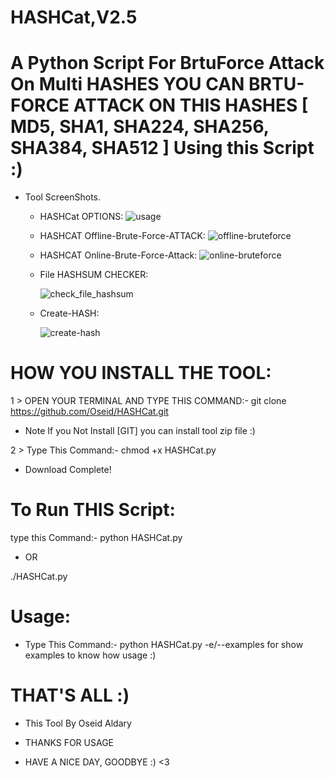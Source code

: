 # HASHCat,V2.5

# A Python  Script For BrtuForce Attack On Multi HASHES YOU CAN BRTU-FORCE ATTACK ON THIS HASHES [ MD5, SHA1, SHA224, SHA256, SHA384, SHA512 ] Using this Script :)

- Tool ScreenShots.

   * HASHCat OPTIONS:
         ![usage](https://user-images.githubusercontent.com/29546157/47182684-9311ee80-d315-11e8-81ea-c9134c35a3f4.png)
         
   * HASHCAT Offline-Brute-Force-ATTACK:
         ![offline-bruteforce](https://user-images.githubusercontent.com/29546157/47182694-9ad19300-d315-11e8-822b-e81fe5a1ef3e.png)
         
   * HASHCAT Online-Brute-Force-Attack:
         ![online-bruteforce](https://user-images.githubusercontent.com/29546157/47182698-9dcc8380-d315-11e8-9c20-c85835f20d77.png)
  
   * File HASHSUM CHECKER:
   
        ![check_file_hashsum](https://user-images.githubusercontent.com/29546157/47182707-a1600a80-d315-11e8-82f5-bab1c4011758.png)
        
   * Create-HASH:
   
       ![create-hash](https://user-images.githubusercontent.com/29546157/46437156-3249ba00-c74a-11e8-9bab-a7e26a175b9d.png)
         
# HOW YOU INSTALL THE TOOL:

1 > OPEN YOUR TERMINAL AND TYPE THIS COMMAND:- git clone https://github.com/Oseid/HASHCat.git

  - Note If you Not Install [GIT] you can install tool zip file :)

2 > Type This Command:- chmod +x HASHCat.py

- Download Complete!

# To Run THIS Script:

type this Command:- python HASHCat.py

  - OR
  
./HASHCat.py

# Usage:

  - Type This Command:- python HASHCat.py -e/--examples for show examples to know how usage :) 

# THAT'S ALL :)

- This Tool By Oseid Aldary

- THANKS FOR USAGE

- HAVE A NICE DAY, GOODBYE :) <3

